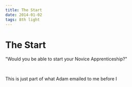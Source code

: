 ```yaml
---
title: The Start
date: 2014-01-02
tags: 8th light
---
```


<div class="container-list">
<h1>The Start</h1>

<p class="blog-list">"Would you be able to start your Novice Apprenticeship?"</p>
<br />
<p>This is just part of what Adam emailed to me before I 




</p>


</div>